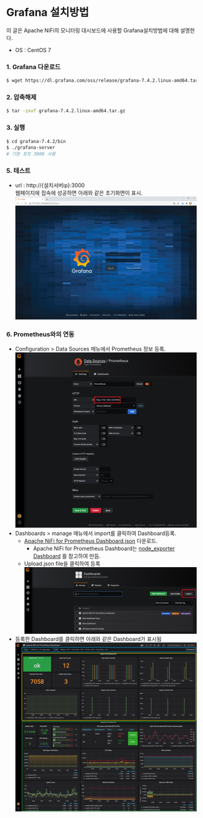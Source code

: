 # Grafana 설치방법
이 글은 Apache NiFi의 모니터링 대시보드에 사용할 Grafana설치방법에 대해 설명한다. <br/>
- OS : CentOS 7

### 1. Grafana 다운로드
```bash
$ wget https://dl.grafana.com/oss/release/grafana-7.4.2.linux-amd64.tar.gz
```
### 2. 압축해제
```bash
$ tar -zxvf grafana-7.4.2.linux-amd64.tar.gz
```

### 3. 실행
```bash
$ cd grafana-7.4.2/bin
$ ./grafana-server
# 기본 포트 3000 사용
```

### 5. 테스트
- url : http://{설치서버ip}:3000 </br>
웹페이지에 접속에 성공하면 아래와 같은 초기화면이 표시.
<img width='600' src="../image/image42.png"></img><br/>

### 6. Prometheus와의 연동
- Configuration > Data Sources 메뉴에서 Prometheus 정보 등록.
<img width='600' src="../image/image45.png"></img><br/>
- Dashboards > manage 매뉴에서 import를 클릭하여 Dashboard등록.
  - [Apache NiFi for Prometheus Dashboard.json](https://github.com/sokangmin/wini-nifi/blob/master/image/Apache%20NiFi%20for%20Prometheus%20Dashboard.json) 다운로드.
    - Apache NiFi for Prometheus Dashboard는 [node_exporter Dashboard](https://github.com/starsliao/Prometheus/tree/master/node_exporter) 를 참고하여 만듬.
  - Upload.json file을 클릭하여 등록<br/>
<img width='600' src="../image/image46.png"></img><br/>
- 등록한 Dashboard를 클릭하면 아래와 같은 Dashboard가 표시됨
<img src="../image/image47.png"></img><br/>
  
